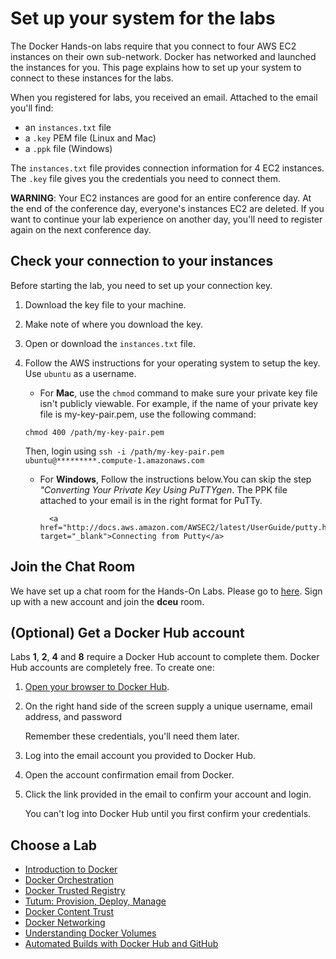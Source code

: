 # Set up your system for the labs

The Docker Hands-on labs require that you connect to four AWS EC2 instances on their own sub-network. Docker has networked and launched the instances for you. This page explains how to set up your system to connect to these instances for the labs.

When you registered for labs, you received an email. Attached to the email you'll find:

* an `instances.txt` file
* a `.key` PEM file (Linux and Mac)
* a `.ppk` file (Windows)

The `instances.txt` file provides connection information for 4 EC2 instances. The `.key` file gives you the credentials you need to connect them.

**WARNING**: Your EC2 instances are good for an entire conference day. At the end of the conference day, everyone's instances EC2 are deleted. If you want to continue your lab experience on another day, you'll need to register again on the next conference day.


## Check your connection to your instances

Before starting the lab, you need to set up your connection key.

1. Download the key file to your machine.

2. Make note of where you download the key.

3. Open or download the `instances.txt` file.

4. Follow the AWS instructions for your operating system to setup the key. Use `ubuntu` as a username.

	* For **Mac**, use the `chmod` command to make sure your private key file isn't publicly viewable. For example, 		if the name of your private key file is my-key-pair.pem, use the following command:
	
	`chmod 400 /path/my-key-pair.pem`

	Then, login using `ssh -i /path/my-key-pair.pem ubuntu@*********.compute-1.amazonaws.com`
	
	* For **Windows**, Follow the instructions below.You can skip the step *"Converting Your Private Key Using PuTTYgen*. The PPK file attached to your email is in the right format for PuTTy.
	   
			<a href="http://docs.aws.amazon.com/AWSEC2/latest/UserGuide/putty.html" target="_blank">Connecting from Putty</a>

## Join the Chat Room

We have set up a chat room for the Hands-On Labs. Please go to [here](http://app.lets-chat-dceu-hol.nicolaka752c19b5407142b8.svc.tutum.io/#!/). Sign up with a new account and join the **dceu** room.

## (Optional) Get a Docker Hub account

Labs **1**, **2**, **4** and **8** require a Docker Hub account to complete them. Docker Hub accounts are completely free. To create one:

1. <a href="http://hub.docker.com" target="_blank">Open your browser to Docker Hub</a>.

2. On the right hand side of the screen supply a unique username, email address, and password

	Remember these credentials, you'll need them later.

3. Log into the email account you provided to Docker Hub.

4. Open the account confirmation email from Docker.

5. Click the link provided in the email to confirm your account and login.

	You can't log into Docker Hub until you first confirm your credentials.

## Choose a Lab

* [Introduction to Docker](1-docker-introduction.md)
* [Docker Orchestration](2-orchestration.md)
* [Docker Trusted Registry](3-dtr.md)
* [Tutum: Provision, Deploy, Manage](4-tutum-basics.md)
* [Docker Content Trust](5-content-trust.md)
* [Docker Networking](6-networking.md)
* [Understanding Docker Volumes](7-volumes.md)
* [Automated Builds with Docker Hub and GitHub](8-Automated-builds.md)
